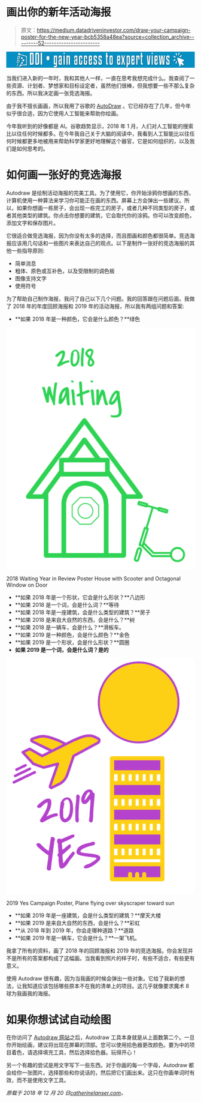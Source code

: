 # 画出你的新年活动海报

> 原文：<https://medium.datadriveninvestor.com/draw-your-campaign-poster-for-the-new-year-bcb5358a48ea?source=collection_archive---------52----------------------->

[![](img/147e632fea747704c4c6f0f1a1242962.png)](http://www.track.datadriveninvestor.com/1B9E)

当我们进入新的一年时，我和其他人一样，一直在思考我想完成什么。我查阅了一些资源、计划者、梦想家和目标设定者，虽然他们很棒，但我想要一些不那么复杂的东西。所以我决定画一张竞选海报。

由于我不擅长画画，所以我用了谷歌的 [AutoDraw](https://www.autodraw.com/) 。它已经存在了几年，但今年似乎很合适，因为它使用人工智能来帮助你绘画。

今年我听到的好像都是 AI。谷歌趋势显示，2018 年 1 月，人们对人工智能的搜索比以往任何时候都多。在今年我自己关于大脑的阅读中，我看到人工智能比以往任何时候都更多地被用来帮助科学家更好地理解这个器官，它是如何组织的，以及我们是如何思考的。

# 如何画一张好的竞选海报

Autodraw 是绘制活动海报的完美工具。为了使用它，你开始涂鸦你想画的东西，计算机使用一种算法来学习你可能正在画的东西。屏幕上方会弹出一些建议。所以，如果你想画一栋房子，会出现一栋完工的房子，或者几种不同类型的房子，或者其他类型的建筑。你点击你想要的建筑，它会取代你的涂鸦。你可以改变颜色，添加文字和保存图片。

它很适合做竞选海报，因为你没有太多的选择，而且图画和颜色都很简单。竞选海报应该用几句话和一些图片来表达自己的观点。以下是制作一张好的竞选海报的其他一些指导原则:

*   简单消息
*   粗体、原色或互补色，以及受限制的调色板
*   图像支持文字
*   使用符号

为了帮助自己制作海报，我问了自己以下几个问题。我的回答跟在问题后面。我做了 2018 年的年度回顾海报和 2019 年的活动海报，所以我有两组问题和答案:

*   **如果 2018 年是一种颜色，它会是什么颜色？**绿色

![](img/d9de15c18ea4cfa6f729871963ccee8d.png)

2018 Waiting Year in Review Poster House with Scooter and Octagonal Window on Door

*   **如果 2018 年是一个形状，它会是什么形状？**八边形
*   **如果 2018 是一个词，会是什么词？**等待
*   **如果 2018 年是一座建筑，会是什么类型的建筑？**房子
*   **如果 2018 是来自大自然的东西，会是什么？**树
*   **如果 2018 是一辆车，会是什么？**滑板车。
*   **如果 2019 是一种颜色，会是什么颜色？**金色
*   **如果 2019 是一个形状，会是什么形状？**圆圈
*   **如果 2019 是一个词，会是什么词？是的**

![](img/67c8cb01fdae560b9df9d75e6b11658c.png)

2019 Yes Campaign Poster, Plane flying over skyscraper toward sun

*   **如果 2019 年是一座建筑，会是什么类型的建筑？**摩天大楼
*   **如果 2019 是来自大自然的东西，会是什么？**彩虹
*   **从 2018 年到 2019 年，你会走哪种道路？**道路
*   **如果 2019 年是一辆车，它会是什么？**一架飞机。

我拿了所有的资料，画了 2018 年的回顾海报和 2019 年的竞选海报。你会发现并不是所有的答案都构成了这幅画。当我看到照片的样子时，有些不适合，有些更有意义。

使用 Autodraw 很有趣，因为当我画的时候会弹出一些对象。它给了我新的想法，让我知道应该包括哪些原本不在我的清单上的项目。这几乎就像要求魔术 8 球为我画我的海报。

# 如果你想试试自动绘图

在你访问了 [Autodraw 网站](http://www.autodraw.com/)之后，Autodraw 工具本身就是从上面数第二个。一旦你开始绘画，建议将出现在屏幕的顶部。您可以使用拾色器更改颜色。要为中的项目着色，请选择填充工具，然后选择拾色器。玩得开心！

另一个有趣的尝试是用文字写下一些东西。对于你画的每一个字母，Autodraw 都会给你一张图片。选择那些和你说话的，然后把它们画出来。这只在你画单词时有效，而不是使用文字工具。

*原载于 2018 年 12 月 20 日*[*catherinelanser.com*](https://catherinelanser.com/2018/12/20/draw-your-campaign-poster-for-the-new-year/)*。*